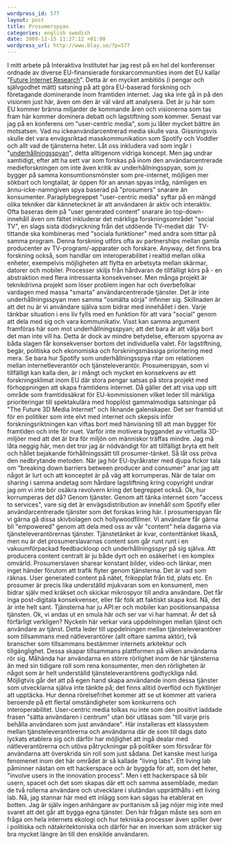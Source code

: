 ```yaml
--- 
wordpress_id: 577 
layout: post
title: Prosumerspyan 
categories: english swedish 
date: 2009-12-15 11:27:12 +01:00 
wordpress_url: http://www.blay.se/?p=577 
---
```


I mitt arbete på Interaktiva Institutet har jag rest på en hel del konferenser ordnade av diverse EU-finansierade forskarcommunities inom det EU kallar "[Future Internet Research](http://www.future-internet.eu/)". Detta är en mycket ambitiös (i pengar och självgodhet mätt) satsning på att göra EU-baserad forskning och företagande dominerande inom framtiden internet. Jag ska inte gå in på den visionen just här, även om den är väl värd att analysera. Det är ju här som EU kommer bränna miljarder de kommande åren och visionerna som tas fram här kommer dominera debatt och lagstiftning som kommer. Senast var jag på en konferens om "user-centric media", som ju låter mycket bättre än motsatsen. Vad nu ickeanvändarcentrerad media skulle vara. Gissningsvis skulle det vara envägsriktad masskommunikation som Spotify och Voddler och allt vad de tjänsterna heter. Låt oss inkludera vad som ingår i "[underhållningsspyan](http://copyriot.se/2009/12/09/underhallningsspyan/)", detta alltigenom vidriga koncept. Men jag undrar samtidigt, efter att ha sett var som forskas på inom den användarcentrerade medieforskningen om inte även kritik av underhållningsspyan, som ju bygger på samma konsumtionsmönster som pre-internet, möjligen mer sökbart och longtailat, är öppen för an annan spyas intåg, nämligen en ännu-icke-namngiven spya baserad på "prosumers" snarare än konsumenter. Paraplybegreppet "user-centric media" syftar på en mängd olika tekniker där kännetecknet är att användaren är aktiv och interaktiv. Ofta baseras dem på "user generated content" snarare än top-down-innehåll även om fältet inkluderar det märkliga forskningsområdet "social TV", en slags sista dödsryckning från det utdöende TV-mediet där  TV-tittande ska kombineras med "sociala funktioner" med andra som tittar på samma program. Denna forskning utförs ofta av partnerships mellan gamla producenter av TV-program/-apparater och forskare. Anyway, det finns bra forskning också, som handlar om interoperabilitet i realtid mellan olika enheter, exempelvis möjligheten att flytta en arbetsyta mellan skärmar, datorer och mobiler. Processer skiljs från hårdvaran de tillfälligt körs på - en abstraktion med flera intressanta konsekvenser. Men många projekt är teknikdrivna projekt som löser problem ingen har och överbefolkar vardagen med massa "smarta" användarcentrerade tjänster. Det är inte underhållningsspyan men samma "osmälta sörja" infinner sig. Skillnaden är att det nu är vi användare själva som bidrar med innehållet i den. Varje tänkbar situation i ens liv fylls med en funktion för att vara "social" genom att dela med sig och vara kommunikativ. Visst kan samma argument framföras här som mot underhållningsspyan; att det bara är att välja bort det man inte vill ha. Detta är dock av mindre betydelse, eftersom spyorna av båda slagen får konsekvenser bortom det individuella valet. För lagstiftning, begär, politiska och ekonomiska och forskningsmässiga prioritering med mera. Se bara hur Spotify som underhållningsspya ritar om relationen mellan internetleverantör och tjänsteleverantör. Prosumerspyan, som vi tillfälligt kan kalla den, är i mångt och mycket en konsekvens av ett forskningsklimat inom EU där stora pengar satsas på stora projekt med förhoppningen att skapa framtidens internet. Då gäller det att visa upp sitt område som framtidssäkrat för EU-kommissionen vilket leder till märkliga prioriteringar till spektakulära med hopplöst gammalmodiga satsningar på "The Future 3D Media Internet" och liknande galenskaper. Det ser framtid ut för en politiker som inte elvt med internet och skepsis inför forskningsriktningen kan viftas bort med hänvisning till att man bygger för framtiden och inte för nuet. Varför inte motivera byggandet av virtuella 3D-miljöer med att det är bra för miljön om människor träffas mindre. Jag må låta neggig här, men det tror jag är nödvändigt för att tillfälligt bryta ett helt och hållet bejakande förhållningssätt till prosumer-tänket. Så låt oss pröva den nedbrytande metoden. När jag hör EU-byråkrater med djupa fickor tala om "breaking down barriers between producer and consumer" anar jag att något är lurt och att konceptet är på väg att korrumperas. När de talar om sharing i samma andetag som hårdare lagstiftning kring copyright undrar jag om vi inte bör osäkra revolvern kring det begreppet också. Ok, hur korrumperas det då? Genom tjänster. Genom att tänka internet som "access to services", vare sig det är envägsdistribution av innehåll som Spotify eller användarcentrerade tjänster som det forskas kring här. I prosumerspyan får vi gärna gå dissa skivbolagen och hollywoodfilmer. Vi användare får gärna bli "empowered" genom att dela med oss av vår "content" hela dagarna via tjänsteleverantörernas tjänster. Tjänstetänket är kvar, contenttänket likaså, men nu är det prosumerslavarnas content som går runt runt i en vakuumförpackad feedbackloop och underhållningsspyr på sig själva. Att producera content centralt är ju både dyrt och en osäkerhet i en komplex omvärld. Prosumerslaven sharear konstant bilder, video och länkar, men inget händer förutom att trafik flyter genom tjänsterna. Det är vad som räknas. User generated content på nätet, frikopplat från tid, plats etc. En prosumer är precis lika underställd mjukvaran som en konsument, men bidrar själv med kräkset och skickar mikrospyor till andra användare. Det får inga post-digitala konsekvenser, eller får folk att faktiskt skapa kod. Nå, det är inte helt sant. Tjänsterna har ju API:er och mobiler kan positionsanpassa tjänsten. Ok, vi andas ut en smula här och ser var vi har hamnat. Är det så förfärligt verkligen? Nyckeln här verkar vara uppdelningen mellan tjänst och användare av tjänst. Detta leder till uppdelningen mellan tjänsteleverantörer som tillsammans med nätleverantörer (allt oftare samma aktör), två branscher som tillsammans bestämmer internets arkitektur och tillgänglighet. Dessa skapar tillsammans plattformen på vilken användarna rör sig. Måhända har användarna en större rörlighet inom de här tjänsterna än med sin tidigare roll som rena konsumenter, men den rörligheten är något som är helt underställd tjänsteleverantörens godtyckliga nåd. Möjligtvis går det att på egen hand skapa användande inom dessa tjänster som utvecklarna själva inte tänkte på; det finns alltid överflöd och flyktlinjer att upptäcka. Hur denna rörelsefrihet kommer att se ut kommer att variera beroende på ett flertal omständigheter som konkurrens och interoperabilitet. User-centric media tolkas nu inte som den positivt laddade frasen "sätta användaren i centrum" utan bör utläsas som "till varje pris behålla användaren som just användare". Här installeras ett klassystem mellan tjänsteleverantörerna och användarna där de som till dags dato lyckats etablera sig och därför har möjlighet att ingå dealar med nätleverantörerna och utöva påtryckningar på politiker som försvårar för användarna att överskrida sin roll som just sådana. Det kanske mest luriga fenomenet inom det här området är så kallade "living labs". Ett living lab påminner nästan om ett hackerspace och är byggda för att, som det heter, "involve users in the innovation process". Men i ett hackerspace så blir usern, spacet och det som skapas där ett och samma assemblade, medan de två rollerna användare och utvecklare i slutändan upprätthålls i ett living lab. Nå, jag stannar här med ett inlägg som kan sägas ha etablerat en botten. Jag är själv ingen anhängare av puritanism så jag nöjer mig inte med svaret att det går att bygga egna tjänster. Den här frågan måste ses som en fråga om hela internets ekologi och hur tekniska processer även spiller över i politiska och nätakritektoniska och därför har en inverkan som sträcker sig bra mycket längre än till den enskilde användaren. 